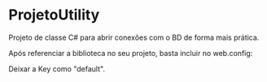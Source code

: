 # ProjetoUtility
Projeto de classe C# para abrir conexões com o BD de forma mais prática.


Após referenciar a biblioteca no seu projeto, basta incluir no web.config:

  <appSettings>
  <add key="default" value="Data Source=servidor;Initial Catalog=basededados;User ID=usuario;Password=senha" />  
  </appSettings>


Deixar a Key como "default".

